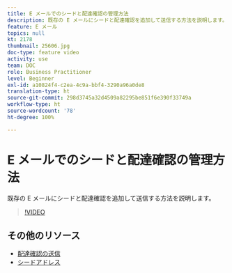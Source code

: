 ```yaml
---
title: E メールでのシードと配達確認の管理方法
description: 既存の E メールにシードと配達確認を追加して送信する方法を説明します。
feature: E メール
topics: null
kt: 2178
thumbnail: 25606.jpg
doc-type: feature video
activity: use
team: DOC
role: Business Practitioner
level: Beginner
exl-id: a10824f4-c2ea-4c9a-bbf4-3290a96a0de8
translation-type: ht
source-git-commit: 298d3745a32d4509a82295be851f6e390f33749a
workflow-type: ht
source-wordcount: '78'
ht-degree: 100%

---
```


# E メールでのシードと配達確認の管理方法

既存の E メールにシードと配達確認を追加して送信する方法を説明します。

>[!VIDEO](https://video.tv.adobe.com/v/25606?quality=12)

## その他のリソース

- [配達確認の送信](https://docs.adobe.com/content/help/ja-JP/campaign-classic/using/transactional-messaging/message-templates/sending-a-proof.html)
- [シードアドレス](https://docs.adobe.com/content/help/ja-JP/campaign-classic/using/configuring-campaign-classic/use-a-custom-recipient-table/seed-addresses.translate.html)
